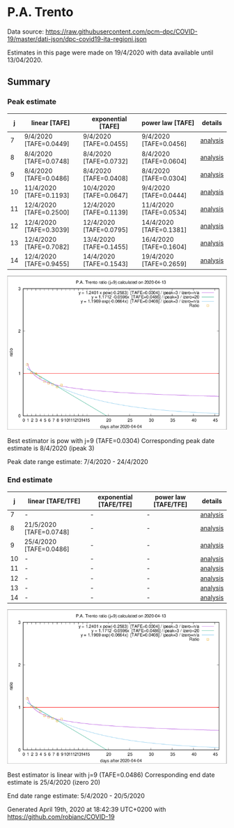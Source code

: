 # P.A. Trento


Data source: https://raw.githubusercontent.com/pcm-dpc/COVID-19/master/dati-json/dpc-covid19-ita-regioni.json

Estimates in this page were made on 19/4/2020 with data available until 13/04/2020.


## Summary 

### Peak estimate 
|j|linear [TAFE]|exponential [TAFE]|power law [TAFE]|details|
|---|----|-----------|---------|-------|
|7|9/4/2020 [TAFE=0.0449]|9/4/2020 [TAFE=0.0455]|9/4/2020 [TAFE=0.0456]|[analysis](COVID-19_p.a._trento_j7_2020-04-13.md)|
|8|8/4/2020 [TAFE=0.0748]|8/4/2020 [TAFE=0.0732]|8/4/2020 [TAFE=0.0604]|[analysis](COVID-19_p.a._trento_j8_2020-04-13.md)|
|9|8/4/2020 [TAFE=0.0486]|8/4/2020 [TAFE=0.0408]|8/4/2020 [TAFE=0.0304]|[analysis](COVID-19_p.a._trento_j9_2020-04-13.md)|
|10|11/4/2020 [TAFE=0.1193]|10/4/2020 [TAFE=0.0647]|9/4/2020 [TAFE=0.0444]|[analysis](COVID-19_p.a._trento_j10_2020-04-13.md)|
|11|12/4/2020 [TAFE=0.2500]|12/4/2020 [TAFE=0.1139]|11/4/2020 [TAFE=0.0534]|[analysis](COVID-19_p.a._trento_j11_2020-04-13.md)|
|12|12/4/2020 [TAFE=0.3039]|12/4/2020 [TAFE=0.0795]|14/4/2020 [TAFE=0.1381]|[analysis](COVID-19_p.a._trento_j12_2020-04-13.md)|
|13|12/4/2020 [TAFE=0.7082]|13/4/2020 [TAFE=0.1455]|16/4/2020 [TAFE=0.1604]|[analysis](COVID-19_p.a._trento_j13_2020-04-13.md)|
|14|12/4/2020 [TAFE=0.9455]|14/4/2020 [TAFE=0.1543]|19/4/2020 [TAFE=0.2659]|[analysis](COVID-19_p.a._trento_j14_2020-04-13.md)|

![best peak estimate](COVID-19_p.a._trento_j9_2020-04-13.png)

Best estimator is pow with j=9 (TAFE=0.0304)
Corresponding peak date estimate is 8/4/2020 (ipeak 3)


Peak date range estimate: 7/4/2020 - 24/4/2020

### End estimate 
|j|linear [TAFE/TFE]|exponential [TAFE/TFE]|power law [TAFE/TFE]|details|
|---|----|-----------|---------|-------|
|7|-|-|-|[analysis](COVID-19_p.a._trento_j7_2020-04-13.md)|
|8|21/5/2020 [TAFE=0.0748]|-|-|[analysis](COVID-19_p.a._trento_j8_2020-04-13.md)|
|9|25/4/2020 [TAFE=0.0486]|-|-|[analysis](COVID-19_p.a._trento_j9_2020-04-13.md)|
|10|-|-|-|[analysis](COVID-19_p.a._trento_j10_2020-04-13.md)|
|11|-|-|-|[analysis](COVID-19_p.a._trento_j11_2020-04-13.md)|
|12|-|-|-|[analysis](COVID-19_p.a._trento_j12_2020-04-13.md)|
|13|-|-|-|[analysis](COVID-19_p.a._trento_j13_2020-04-13.md)|
|14|-|-|-|[analysis](COVID-19_p.a._trento_j14_2020-04-13.md)|

![best zero estimate](COVID-19_p.a._trento_j9_2020-04-13.png)

Best estimator is linear with j=9 (TAFE=0.0486)
Corresponding end date estimate is 25/4/2020 (izero 20)


End date range estimate: 5/4/2020 - 20/5/2020

Generated April 19th, 2020 at 18:42:39 UTC+0200 with https://github.com/robianc/COVID-19
